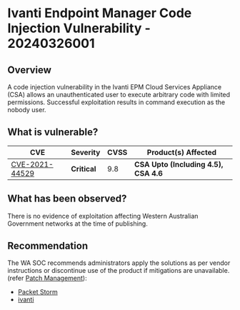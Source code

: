 # Ivanti Endpoint Manager Code Injection Vulnerability - 20240326001

## Overview

A code injection vulnerability in the Ivanti EPM Cloud Services Appliance (CSA) allows an unauthenticated user to execute arbitrary code with limited permissions. Successful exploitation results in command execution as the nobody user.

## What is vulnerable?

| CVE                                                               | Severity     | CVSS | Product(s) Affected                   |
| ----------------------------------------------------------------- | ------------ | ---- | ------------------------------------- |
| [CVE-2021-44529](https://nvd.nist.gov/vuln/detail/CVE-2021-44529) | **Critical** | 9.8  | **CSA Upto (Including 4.5), CSA 4.6** |

## What has been observed?

There is no evidence of exploitation affecting Western Australian Government networks at the time of publishing.

## Recommendation

The WA SOC recommends administrators apply the solutions as per vendor instructions or discontinue use of the product if mitigations are unavailable. (refer [Patch Management](../guidelines/patch-management.md)):

- [Packet Storm](https://packetstormsecurity.com/files/166383/Ivanti-Endpoint-Manager-CSA-4.5-4.6-Remote-Code-Execution.html)
- [ivanti](https://forums.ivanti.com/s/article/SA-2021-12-02?language=en_US)

